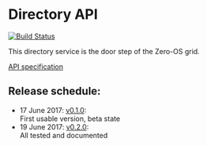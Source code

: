 # Directory API
[![Build Status](https://travis-ci.org/zero-os/0-directory.svg?branch=master)](https://travis-ci.org/zero-os/0-directory)

This directory service is the door step of the Zero-OS grid.

[API specification](https://rawgit.com/zero-os/0-directory/master/specs/directory.html)

## Release schedule:
- 17 June 2017:  [v0.1.0](milestones/0.1.0.md):  
First usable version, beta state
- 19 June 2017:  [v0.2.0](milestones/0.2.0.md):  
All tested and documented

